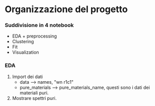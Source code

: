 # Organizzazione del progetto

### Suddivisione in 4 notebook
- EDA + preprocessing
- Clustering
- Fit
- Visualization

### EDA
1. Import dei dati
	- data --> names, "wn r1c1"
	- pure_materials --> pure_materials_name, questi sono i dati dei materiali puri.
2. Mostrare spettri puri.

